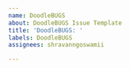 ```yaml
---
name: DoodleBUGS
about: DoodleBUGS Issue Template
title: 'DoodleBUGS: '
labels: DoodleBUGS
assignees: shravanngoswamii

---
```



